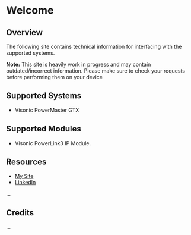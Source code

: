 # Welcome

## Overview
The following site contains technical information for interfacing with the supported systems.

**Note:** This site is heavily work in progress and may contain outdated/incorrect information.
Please make sure to check your requests before performing them on your device

## Supported Systems
- Visonic PowerMaster GTX

## Supported Modules
- Visonic PowerLink3 IP Module.

## Resources
- [My Site](http://www.rexchoppers.com)
- [LinkedIn](https://www.linkedin.com/in/connor-b-50984311b/)


...

## Credits
...